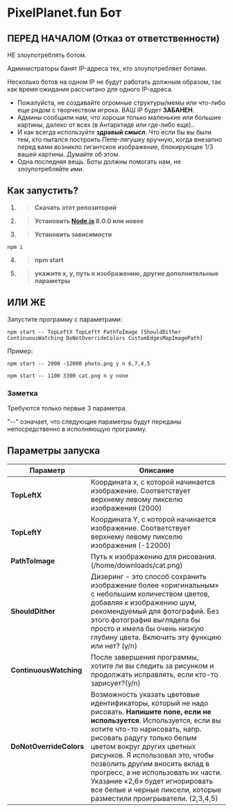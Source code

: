 ﻿# PixelPlanet.fun Бот

## ПЕРЕД НАЧАЛОМ (Отказ от ответственности)

НЕ злоупотреблять ботом.

Администраторы банят IP-адреса тех, кто злоупотребляет ботами.

Несколько ботов на одном IP не будут работать должным образом, так как время ожидания рассчитано для одного IP-адреса.

* Пожалуйста, не создавайте огромные структуры/мемы или что-либо еще рядом с творчеством игрока. ВАШ IP будет **ЗАБАНЕН**.
* Админы сообщили нам, что хороши только маленькие или большие картины, далеко от всех (в Антарктиде или где-либо еще)..
* И как всегда используйте **здравый смысл**. Что если бы вы были тем, кто пытался построить Пепе-лягушку вручную, когда внезапно перед вами возникло гигантское изображение, блокирующее 1/3 вашей картины. Думайте об этом.
* Одна последняя вещь. Боты должны помогать нам, не злоупотребляйте ими.

## Как запустить?

1. > **Скачать этот репозиторий**
2. > **Установить [Node.js](https://nodejs.org/) 8.0.0 или новее**
3. > **Установить зависимости**
```shell
npm i
```
4. > **npm start**
5. > **укажите x, y, путь к изображению, другие дополнительные параметры**

## ИЛИ ЖЕ

Запустите программу с параметрами:

```batch
npm start -- TopLeftX TopLeftY PathToImage [ShouldDither ContinuousWatching DoNotOverrideColors CustomEdgesMapImagePath]
```

Пример:

```batch
npm start -- 2000 -12000 photo.png y n 6,7,4,5
```

```batch
npm start -- 1100 3300 cat.png n y none
```

### Заметка

Требуются только первые 3 параметра.

"--" означает, что следующие параметры будут переданы непосредственно в исполняющую программу.

## Параметры запуска

| Параметр | Описание                             |
|----------|--------------------------------------|
| **TopLeftX** | Координата х, с которой начинается изображение. Соответствует верхнему левому пикселю изображения (2000)  |
| **TopLeftY**  | Координата Y, с которой начинается изображение. Соответствует верхнему левому пикселю изображения (-12000)       |
| **PathToImage** | Путь к изображению для рисования. (/home/downloads/cat.png)  |
| **ShouldDither**| Дизеринг - это способ сохранить изображение более «оригинальным» с небольшим количеством цветов, добавляя к изображению шум, рекомендуемый для фотографий. Без этого фотография выглядела бы просто и имела бы очень низкую глубину цвета. Включить эту функцию или нет? (y/n)  |
| **ContinuousWatching** | После завершения программы, хотите ли вы следить за рисунком и продолжать исправлять, если кто-то зарисует?(y/n)  |
| **DoNotOverrideColors** | Возможность указать цветовые идентификаторы, который не надо рисовать. **Напишите none, если не используется**. Используется, если вы хотите что-то нарисовать, напр. рисовать радугу только белым цветом вокруг других цветных рисунков. Я использовал это, чтобы позволить другим вносить вклад в прогресс, а не использовать их части. Указание «2,6» будет игнорировать все белые и черные пиксели, которые разместили проигрыватели. (2,3,4,5)  |
